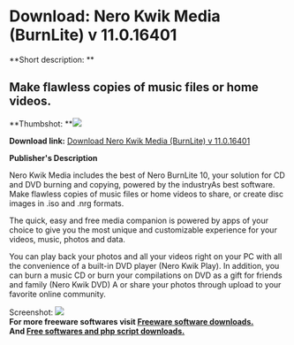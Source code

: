 # Download: Nero Kwik Media (BurnLite) v 11.0.16401

**Short description: **

## Make flawless copies of music files or home videos.

  
**Thumbshot: **![](http://www.freewarefiles.com/screenshot/nerokwikmedia_md.jpg)   
  
**Download link:** [Download Nero Kwik Media (BurnLite) v 11.0.16401](http://freesoftwares.boysofts.com/Nero-Kwik-Media_program_71845.html)  
  

**Publisher's Description**  
  

Nero Kwik Media includes the best of Nero BurnLite 10, your solution for CD
and DVD burning and copying, powered by the industryAs best software. Make
flawless copies of music files or home videos to share, or create disc images
in .iso and .nrg formats.

The quick, easy and free media companion is powered by apps of your choice to
give you the most unique and customizable experience for your videos, music,
photos and data.

You can play back your photos and all your videos right on your PC with all
the convenience of a built-in DVD player (Nero Kwik Play). In addition, you
can burn a music CD or burn your compilations on DVD as a gift for friends and
family (Nero Kwik DVD) A or share your photos through upload to your favorite
online community.

  
  
Screenshot: ![](http://www.freewarefiles.com/screenshot/nerokwikmedia.jpg)  
**For more freeware softwares visit [Freeware software downloads.](http://freesoftwares.boysofts.com/)**   
**And [Free softwares and php script downloads.](http://www.boysofts.com/)**

